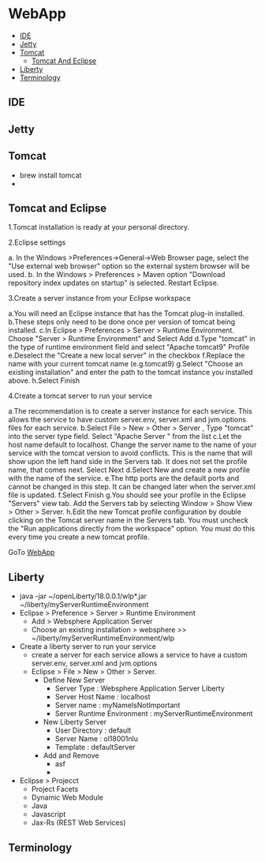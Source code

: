 # WebApp

- [IDE](#ide)
- [Jetty](#jetty)
- [Tomcat](#tomcat)
    - [Tomcat And Eclipse](#tomcat-and-eclipse)
- [Liberty](#liberty)
- [Terminology](#terminology)


## IDE



## Jetty

 


## Tomcat

- brew install tomcat
- 


## Tomcat and Eclipse 

1.Tomcat installation is ready at your personal directory.

2.Eclipse settings

a. In the Windows >Preferences->General->Web Browser page, select the "Use external web browser" option so the external system browser will be used.​
b. In the Windows > Preferences > Maven option "Download repository index updates on startup" is selected. Restart Eclipse.

3.Create a server instance from your Eclipse workspace

a.You will need an Eclipse instance that has the Tomcat plug-in installed.
b.These steps only need to be done once per version of tomcat being installed.
c.In Eclipse > Preferences > Server > Runtime Environment. Choose "Server > Runtime Environment" and Select Add
d.Type "tomcat" in the type of runtime environment field and select "Apache tomcat9" Profile
e.Deselect the "Create a new local server" in the checkbox
f.Replace the name with your current tomcat name (e.g.tomcat9)
g.Select "Choose an existing installation" and enter the path to the tomcat instance you installed above. 
h.Select Finish

4.Create a tomcat server to run your service

a.The recommendation is to create a server instance for each service. This allows the service to have custom server.env, server.xml and jvm.options files for each service.
b.Select File > New > Other > Server , Type "tomcat" into the server type field. Select "Apache Server " from the list
c.Let the host name default to localhost. Change the server name to the name of your service with the tomcat version to avoid conflicts. This is the name that will show upon the left hand side in the Servers tab. It does not set the profile name, that comes next. Select Next
d.Select New and create a new profile with the name of the service.
e.The http ports are the default ports and cannot be changed in this step. It can be changed later when the server.xml file is updated.
f.Select Finish
g.You should see your profile in the Eclipse "Servers" view tab. Add the Servers tab by selecting Window > Show View > Other > Server.
h.Edit the new Tomcat profile configuration by double clicking on the Tomcat server name in the Servers tab. You must uncheck the "Run applications directly from the workspace" option. You must do this every time you create a new tomcat profile.

GoTo [WebApp](#webapp)

## Liberty

- java -jar ~/openLiberty/18.0.0.1/wlp*.jar ~/liberty/myServerRuntimeEnvironment
- Eclipse > Preference > Server > Runtime Environment
    - Add > Websphere Application Server 
    - Choose an existing installation > websphere >> ~/liberty/myServerRuntimeEnvironment/wlp
- Create a liberty server to run your service
    - create a server for each service allows a service to have a custom server.env, server.xml and jvm.options
    - Eclipse > File > New > Other > Server.  
        - Define New Server
            - Server Type : Websphere Application Server Liberty
            - Server Host Name : localhost
            - Server name : myNameIsNotImportant
            - Server Runtime Environment : myServerRuntimeEnvironment
        - New Liberty Server
            - User Directory : default
            - Server Name : ol18001nlu
            - Template : defaultServer
        - Add and Remove
            - asf
            - 
- Eclipse > Projecct
    - Project Facets
    - Dynamic Web Module
    - Java
    - Javascript
    - Jax-Rs (REST Web Services)


## Terminology


##  
